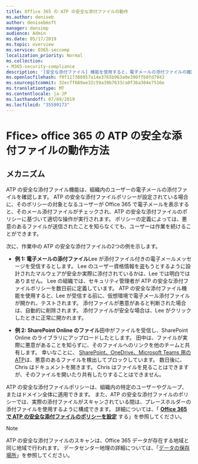 ```yaml
---
title: Office 365 の ATP の安全な添付ファイルの動作
ms.author: deniseb
author: denisebmsft
manager: dansimp
audience: Admin
ms.date: 05/17/2019
ms.topic: overview
ms.service: O365-seccomp
localization_priority: Normal
ms.collection:
- M365-security-compliance
description: '[安全な添付ファイル] 機能を使用すると、電子メールの添付ファイルの確認時間を確認できます。 安全な添付ファイルを使用して、ユーザーが電子メールで送受信する悪意のあるファイルから組織を保護します。'
ms.openlocfilehash: f0f117388957a14e3765b963a0e390ffb8fd7943
ms.sourcegitcommit: 32ecff689ae32c59a39b7633ca0f36a304e7516e
ms.translationtype: MT
ms.contentlocale: ja-JP
ms.lasthandoff: 07/09/2019
ms.locfileid: "35599173"
---
```

# <a name="how-ffice-365-atp-safe-attachments-works"></a>Ffice> office 365 の ATP の安全な添付ファイルの動作方法

## <a name="how-it-works"></a>メカニズム

ATP の安全な添付ファイル機能は、組織内のユーザーの電子メールの添付ファイルを確認します。 ATP の安全な添付ファイルポリシーが設定されている場合に、そのポリシーの対象となるユーザーが Office 365 で電子メールを表示すると、そのメール添付ファイルがチェックされ、ATP の安全な添付ファイルのポリシーに基づいて適切な操作が実行されます。 ポリシーの定義によっては、悪意のあるファイルが送信されたことを知らなくても、ユーザーは作業を続けることができます。
  
次に、作業中の ATP の安全な添付ファイルの2つの例を示します。
  
- **例 1: 電子メールの添付ファイル**Lee が添付ファイル付きの電子メールメッセージを受信するとします。 Lee のユーザー資格情報を盗もうとするように設計されたマルウェアが安全か実際に添付されているかは、Lee では明白ではありません。 Lee の組織では、セキュリティ管理者が ATP の安全な添付ファイルポリシーを数日前に定義しています。 ATP の安全な添付ファイル機能を使用すると、Lee が受信する前に、仮想環境で電子メール添付ファイルが開かれ、テストされます。 添付ファイルが悪意があると判断された場合は、自動的に削除されます。 添付ファイルが安全な場合は、Lee がクリックしたときに正常に開かれます。

- **例 2: SharePoint Online のファイル**田中がファイルを受信し、SharePoint Online のライブラリにアップロードしたとします。 田中は、ファイルが実際に悪意があることを知らずに、そのファイルへのリンクを他のチームと共有します。 幸いなことに、 [SharePoint、OneDrive、Microsoft Teams 用の ATP](atp-for-spo-odb-and-teams.md)は、悪意のあるファイルを検出してブロックしています。 数日後に、Chris はドキュメントを開きます。 Chris はファイルを見ることはできますが、そのファイルを開いたり共有したりすることはできません。

ATP の安全な添付ファイルポリシーは、組織内の特定のユーザーやグループ、またはドメイン全体に適用できます。 また、ATP の安全な添付ファイルのポリシーでは、実際の添付ファイルがスキャンされている間は、プレースホルダーの添付ファイルを使用するように構成できます。 詳細については、「 **[Office 365 で ATP の安全な添付ファイルのポリシーを設定](set-up-atp-safe-attachments-policies.md)** する」を参照してください。

> [!NOTE]
> ATP の安全な添付ファイルのスキャンは、Office 365 データが存在する地域と同じ地域で行われます。 データセンター地理の詳細については、「[データの保存場所](https://products.office.com/where-is-your-data-located?geo=All)」を参照してください。 

